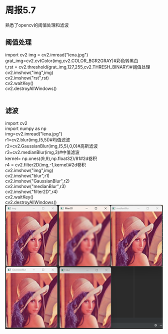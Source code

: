 # 周报5.7
熟悉了opencv的阈值处理和滤波
## 阈值处理
import cv2
img = cv2.imread("lena.jpg")  
grat_img=cv2.cvtColor(img,cv2.COLOR_BGR2GRAY)#彩色转黑白  
t,rst = cv2.threshold(grat_img,127,255,cv2.THRESH_BINARY)#阈值处理  
cv2.imshow("img",img)  
cv2.imshow("rst",rst)  
cv2.waitKey()  
cv2.destroyAllWindows()  
![]()
## 滤波
import cv2  
import numpy as np  
img=cv2.imread("lena.jpg")  
r1=cv2.blur(img,(5,5))#均值滤波  
r2=cv2.GaussianBlur(img,(5,5),0,0)#高斯滤波  
r3=cv2.medianBlur(img,3)#中值滤波  
kernel= np.ones((9,9),np.float32)/81#2d卷积  
r4 = cv2.filter2D(img,-1,kernel)#2d卷积  
cv2.imshow("img",img)  
cv2.imshow("blur",r1)  
cv2.imshow("GaussianBlur",r2)  
cv2.imshow("medianBlur",r3)  
cv2.imshow("filter2D",r4)  
cv2.waitKey()  
cv2.destroyAllWindows()  
![](2025/5.7/img/滤波.png)
